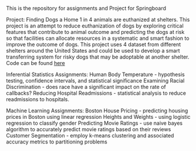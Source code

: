 #
This is the repository for assignments and Project for Springboard

Project: Finding Dogs a Home
1 in 4 animals are euthanized at shelters. This project is an attempt to reduce euthanization of dogs by exploring critical features that contribute to animal outcome and predicting the dogs at risk so that facilities can allocate resources in a systematic and smart fashion to improve the outcome of dogs. This project uses 4 dataset from different shelters around the United States and could be used to develop a smart transferring system for risky dogs that may be adoptable at another shelter. Code can be found [here](https://github.com/activerabbit/Springboard/blob/master/Project/Machine%20Learning.ipynb)

Inferential Statistics Assignments:
Human Body Temperature - hypothesis testing, confidence intervals, and statistical significance
Examining Racial Discrimination - does race have a significant impact on the rate of callbacks?
Reducing Hospital Readmissions - statistical analysis to reduce readmissions to hospitals.

Machine Learning Assignments:
Boston House Pricing - predicting housing prices in Boston using linear regression
Heights and Weights - using logistic regression to classify gender
Predicting Movie Ratings - use naive bayes algorithm to accurately predict movie ratings based on their reviews
Customer Segmentation - employ k-means clustering and associated accuracy metrics to partitioning problems
